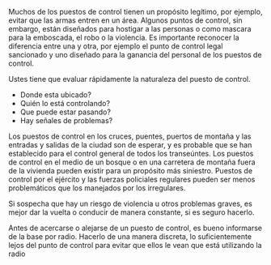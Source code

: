 [Title]: # (Evaluación)
[Difficulty]: # (Principiante)
[Order]: # (0)

Muchos de los puestos de control tienen un propósito legítimo, por ejemplo, evitar que las armas entren en un área. Algunos puntos de control, sin embargo, están diseñados para hostigar a las personas o como mascara para la emboscada, el robo o la violencia. Es importante reconocer la diferencia entre una y otra, por ejemplo el punto de control legal sancionado y uno diseñado para la ganancia del personal de los puestos de control.

Ustes tiene que evaluar rápidamente la naturaleza del puesto de control.

*   Donde esta ubicado?
*   Quién lo está controlando?
*   Que puede estar pasando?
*   Hay señales de problemas?

Los puestos de control en los cruces, puentes, puertos de montaña y las entradas y salidas de la ciudad son de esperar, y es probable que se han establecido para el control general de todos los transeúntes. Los puestos de control en el medio de un bosque o en una carretera de montaña fuera de la vivienda pueden existir para un propósito más siniestro. Puestos de control por el ejército y las fuerzas policiales regulares pueden ser menos problemáticos que los manejados por los irregulares.

Si sospecha que hay un riesgo de violencia u otros problemas graves, es mejor dar la vuelta o conducir de manera constante, si es seguro hacerlo.

Antes de acercarse o alejarse de un puesto de control, es bueno informarse de la base por radio. Hacerlo de una manera discreta, lo suficientemente lejos del punto de control para evitar que ellos le vean que está utilizando la radio